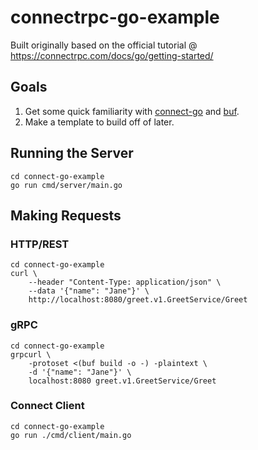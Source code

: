 # connectrpc-go-example

Built originally based on the official tutorial @ <https://connectrpc.com/docs/go/getting-started/>

## Goals

1. Get some quick familiarity with [connect-go](https://github.com/connectrpc/connect-go) and [buf](https://github.com/bufbuild/buf).
2. Make a template to build off of later.

## Running the Server

```shell
cd connect-go-example
go run cmd/server/main.go
```

## Making Requests

### HTTP/REST

```shell
cd connect-go-example
curl \
    --header "Content-Type: application/json" \
    --data '{"name": "Jane"}' \
    http://localhost:8080/greet.v1.GreetService/Greet
```

### gRPC

```shell
cd connect-go-example
grpcurl \
    -protoset <(buf build -o -) -plaintext \
    -d '{"name": "Jane"}' \
    localhost:8080 greet.v1.GreetService/Greet
```

### Connect Client

```shell
cd connect-go-example
go run ./cmd/client/main.go
```
